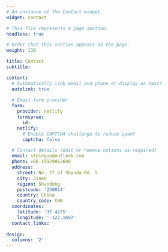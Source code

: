 ```yaml
---
# An instance of the Contact widget.
widget: contact

# This file represents a page section.
headless: true

# Order that this section appears on the page.
weight: 130

title: Contact
subtitle:

content:
  # Automatically link email and phone or display as text?
  autolink: true
  
  # Email form provider
  form:
    provider: netlify
    formspree:
      id:
    netlify:
      # Enable CAPTCHA challenge to reduce spam?
      captcha: false

  # Contact details (edit or remove options as required)
  email: steinguo@outlook.com
  phone: +86 19929062698
  address:
    street: No. 27 of Shanda Rd. S
    city: Jinan
    region: Shandong
    postcode: '250014'
    country: China
    country_code: CHN
  coordinates:
    latitude: '37.4275'
    longitude: '-122.1697'
  contact_links:
  
design:
  columns: '2'
---
```

